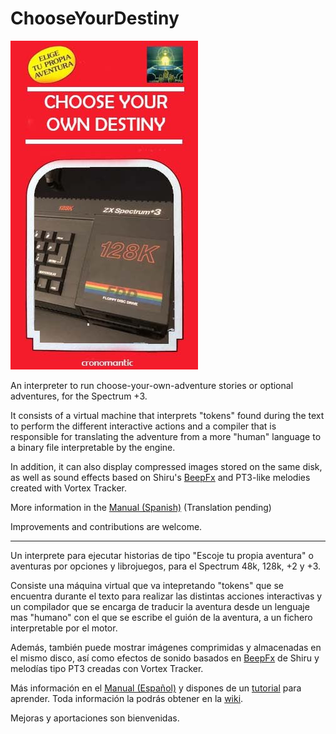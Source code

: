 # ChooseYourDestiny

![ChooseYourDestiny](./assets/logo.jpg)

An interpreter to run choose-your-own-adventure stories or optional adventures, for the Spectrum +3.

It consists of a virtual machine that interprets "tokens" found during the text to perform the different interactive actions and a compiler that is responsible for translating the adventure from a more "human" language to a binary file interpretable by the engine.

In addition, it can also display compressed images stored on the same disk, as well as sound effects based on Shiru's [BeepFx](http://shiru.untergrund.net/files/beepfx.zip) and PT3-like melodies created with Vortex Tracker.

More information in the [Manual (Spanish)](https://github.com/cronomantic/ChooseYourDestiny/wiki/MANUAL_es.md) (Translation pending)

Improvements and contributions are welcome.

---

Un interprete para ejecutar historias de tipo "Escoje tu propia aventura" o aventuras por opciones y librojuegos, para el Spectrum 48k, 128k, +2 y +3.

Consiste una máquina virtual que va intepretando "tokens" que se encuentra durante el texto para realizar las distintas acciones interactivas y un compilador que se encarga de traducir la aventura desde un lenguaje mas "humano" con el que se escribe el guión de la aventura, a un fichero interpretable por el motor.

Además, también puede mostrar imágenes comprimidas y almacenadas en el mismo disco, así como efectos de sonido basados en [BeepFx](http://shiru.untergrund.net/files/beepfx.zip) de Shiru y melodías tipo PT3 creadas con Vortex Tracker.

Más información en el [Manual (Español)](https://github.com/cronomantic/ChooseYourDestiny/wiki/MANUAL_es.md) y dispones de un [tutorial](https://github.com/cronomantic/ChooseYourDestiny/wiki/TUTORIAL_es.md) para aprender. Toda información la podrás obtener en la [wiki](https://github.com/cronomantic/ChooseYourDestiny/wiki).

Mejoras y aportaciones son bienvenidas.
